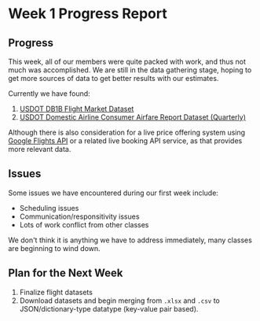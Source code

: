 # Week 1 Progress Report

## Progress
This week, all of our members were quite packed with work, and thus not much was accomplished. We are still in the data gathering stage, hoping to get more sources of data to get better results with our estimates.

Currently we have found:  
1. [USDOT DB1B Flight Market Dataset](https://www.transtats.bts.gov/Tables.asp?QO_VQ=EFI&QO_anzr=Nv4yv0r%FDb4vtv0%FDn0q%FDQr56v0n6v10%FDf748rB%FD%FLQOEO%FM&QO_fu146_anzr=b4vtv0%FDn0q%FDQr56v0n6v10%FDf748rB)
2. [USDOT Domestic Airline Consumer Airfare Report Dataset (Quarterly)](https://catalog.data.gov/dataset/domestic-airline-consumer-airfare-report-detailed-fare-information-for-selected-city-pair--118f7)

Although there is also consideration for a live price offering system using [Google Flights API](https://www.google.com/travel/flights) or a related live booking API service, as that provides more relevant data.

## Issues
Some issues we have encountered during our first week include:
* Scheduling issues
* Communication/responsitivity issues
* Lots of work conflict from other classes

We don't think it is anything we have to address immediately, many classes are beginning to wind down.

## Plan for the Next Week
1. Finalize flight datasets
2. Download datasets and begin merging from `.xlsx` and `.csv` to JSON/dictionary-type datatype (key-value pair based).
